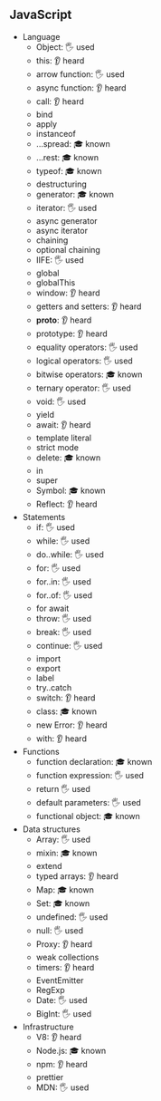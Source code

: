 ## JavaScript

- Language
  - Object: 🖐 used
  - this: 👂 heard
  - arrow function: 🖐 used
  - async function: 👂 heard
  - call: 👂 heard
  - bind
  - apply
  - instanceof
  - ...spread: 🎓 known
  - ...rest: 🎓 known
  - typeof: 🎓 known
  - destructuring
  - generator: 🎓 known
  - iterator: 🖐 used
  - async generator
  - async iterator
  - chaining
  - optional chaining
  - IIFE: 🖐 used
  - global
  - globalThis
  - window: 👂 heard
  - getters and setters: 👂 heard
  - __proto__: 👂 heard
  - prototype: 👂 heard
  - equality operators: 🖐 used
  - logical operators: 🖐 used
  - bitwise operators: 🎓 known
  - ternary operator: 🖐 used
  - void: 🖐 used
  - yield
  - await: 👂 heard
  - template literal
  - strict mode
  - delete: 🎓 known
  - in
  - super
  - Symbol: 🎓 known
  - Reflect: 👂 heard
- Statements
  - if: 🖐 used
  - while: 🖐 used
  - do..while: 🖐 used
  - for: 🖐 used
  - for..in: 🖐 used
  - for..of: 🖐 used
  - for await
  - throw: 🖐 used
  - break: 🖐 used
  - continue: 🖐 used
  - import 
  - export
  - label
  - try..catch
  - switch: 👂 heard
  - class: 🎓 known
  - new Error: 👂 heard
  - with: 👂 heard
- Functions
  - function declaration: 🎓 known
  - function expression: 🖐 used
  - return 🖐 used
  - default parameters: 🖐 used
  - functional object: 🎓 known
- Data structures
  - Array: 🖐 used
  - mixin: 🎓 known
  - extend
  - typed arrays: 👂 heard
  - Map: 🎓 known
  - Set: 🎓 known
  - undefined: 🖐 used
  - null: 🖐 used
  - Proxy: 👂 heard
  - weak collections
  - timers: 👂 heard
  - EventEmitter
  - RegExp
  - Date: 🖐 used
  - BigInt: 🖐 used
- Infrastructure
  - V8: 👂 heard
  - Node.js: 🎓 known
  - npm: 👂 heard
  - prettier
  - MDN: 🖐 used
